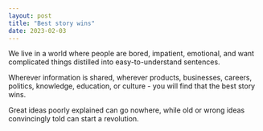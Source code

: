 ```yaml
---
layout: post
title: "Best story wins"
date: 2023-02-03
---
```



We live in a world where people are bored, impatient, emotional, and want complicated things distilled into easy-to-understand sentences.

Wherever information is shared, wherever products, businesses, careers, politics, knowledge, education, or culture - you will find that the best story wins.

Great ideas poorly explained can go nowhere, while old or wrong ideas convincingly told can start a revolution.
